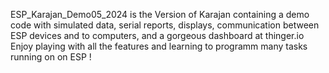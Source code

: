 ESP_Karajan_Demo05_2024 is the Version of Karajan containing a demo code with simulated data, serial reports, displays, communication between ESP devices and to computers, and a gorgeous dashboard at thinger.io
Enjoy playing with all the features and learning to programm many tasks running on on ESP !



